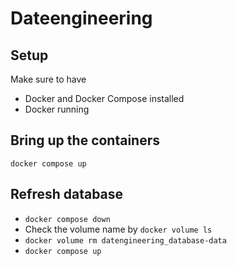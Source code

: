 # Dateengineering

## Setup

Make sure to have 
- Docker and Docker Compose installed
- Docker running

## Bring up the containers

`docker compose up`

## Refresh database

- `docker compose down`
- Check the volume name by `docker volume ls`
- `docker volume rm datengineering_database-data`
- `docker compose up`
